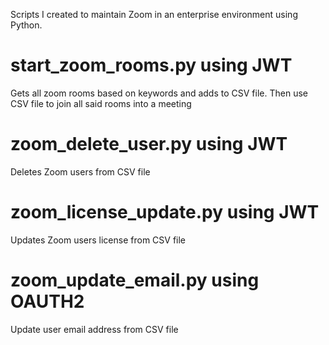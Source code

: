 Scripts I created to maintain Zoom in an enterprise environment using Python.

# start_zoom_rooms.py using JWT
Gets all zoom rooms based on keywords and adds to CSV file. Then use CSV file to join all said rooms into a meeting

# zoom_delete_user.py using JWT
Deletes Zoom users from CSV file

# zoom_license_update.py using JWT
Updates Zoom users license from CSV file

# zoom_update_email.py using OAUTH2
Update user email address from CSV file
